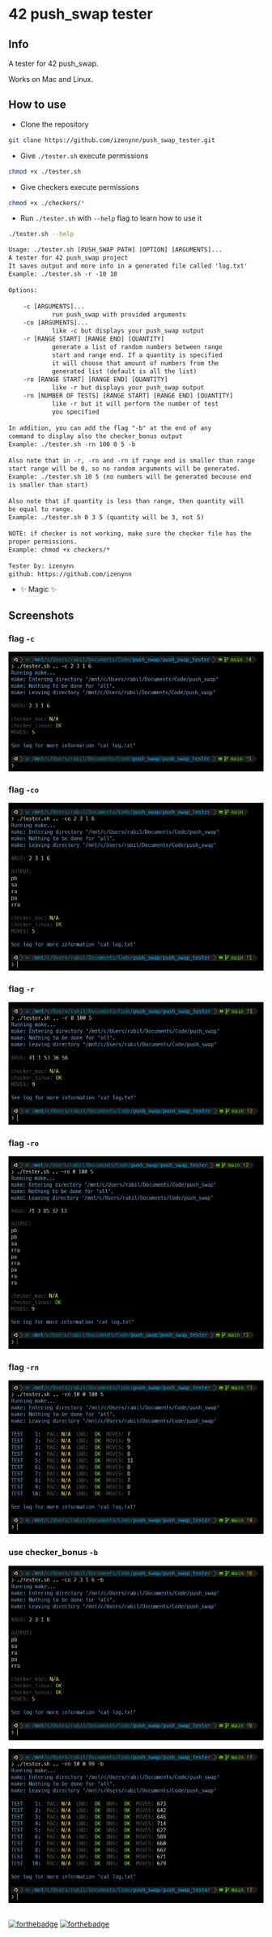 # 42 push_swap tester

## Info

A tester for 42 push_swap.

Works on Mac and Linux.

## How to use

- Clone the repository

```sh
git clone https://github.com/izenynn/push_swap_tester.git
```

- Give `./tester.sh` execute permissions

```sh
chmod +x ./tester.sh
```

- Give checkers execute permissions

```sh
chmod +x ./checkers/*
```

- Run `./tester.sh` with `--help` flag to learn how to use it

```sh
./tester.sh --help
```

```
Usage: ./tester.sh [PUSH_SWAP PATH] [OPTION] [ARGUMENTS]...
A tester for 42 push_swap project
It saves output and more info in a generated file called 'log.txt'
Example: ./tester.sh -r -10 10

Options:

    -c [ARGUMENTS]...
            run push_swap with provided arguments
    -co [ARGUMENTS]...
            like -c but displays your push_swap output
    -r [RANGE START] [RANGE END] [QUANTITY]
            generate a list of random numbers between range
            start and range end. If a quantity is specified
            it will choose that amount of numbers from the
            generated list (default is all the list)
    -ro [RANGE START] [RANGE END] [QUANTITY]
            like -r but displays your push_swap output
    -rn [NUMBER OF TESTS] [RANGE START] [RANGE END] [QUANTITY]
            like -r but it will perform the number of test
            you specified

In addition, you can add the flag "-b" at the end of any
command to display also the checker_bonus output
Example: ./tester.sh -rn 100 0 5 -b

Also note that in -r, -ro and -rn if range end is smaller than range
start range will be 0, so no random arguments will be generated.
Example: ./tester.sh 10 5 (no numbers will be generated becouse end
is smaller than start)

Also note that if quantity is less than range, then quantity will
be equal to range.
Example: ./tester.sh 0 3 5 (quantity will be 3, not 5)

NOTE: if checker is not working, make sure the checker file has the
proper permissions.
Example: chmod +x checkers/*

Tester by: izenynn
github: https://github.com/izenynn
```

- ✨ Magic ✨

## Screenshots

### flag `-c`

![screenshot c flag](screenshots/flag_c.png)

### flag `-co`

![screenshot co flag](screenshots/flag_co.png)

### flag `-r`

![screenshot r flag](screenshots/flag_r.png)

### flag `-ro`

![screenshot ro flag](screenshots/flag_ro.png)

### flag `-rn`

![screenshot rn flag](screenshots/flag_rn.png)

### use checker_bonus `-b`

![screenshot checker bonus](screenshots/chk_bns_1.png)

![screenshot checker bonus](screenshots/chk_bns_2.png)

##

[![forthebadge](https://forthebadge.com/images/badges/check-it-out.svg)](https://forthebadge.com)
[![forthebadge](https://forthebadge.com/images/badges/built-with-love.svg)](https://forthebadge.com)
